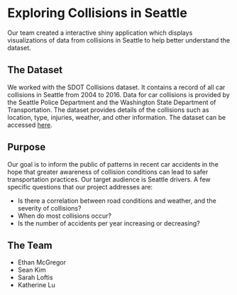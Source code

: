 # Exploring Collisions in Seattle
Our team created a interactive shiny application which displays visualizations of data from collisions in Seattle to help better understand the dataset.

## The Dataset
We worked with the SDOT Collisions dataset. It contains a record of all car collisions in Seattle from 2004 to 2016. Data for car collisions is provided by the Seattle Police Department and the Washington State Department of Transportation. The dataset provides details of the collisions such as location, type, injuries, weather, and other information. The dataset can be accessed [here](https://data.seattle.gov/Transportation/SDOT-Collisions/v7k9-7dn4).

## Purpose
Our goal is to inform the public of patterns in recent car accidents in the hope that greater awareness of collision conditions can lead to safer transportation practices. Our target audience is Seattle drivers. A few specific questions that our project addresses are:
* Is there a correlation between road conditions and weather, and the severity of collisions?
* When do most collisions occur?  
* Is the number of accidents per year increasing or decreasing?

## The Team
* Ethan McGregor
* Sean Kim
* Sarah Loftis
* Katherine Lu
